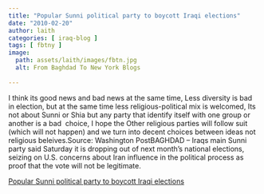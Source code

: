 ```yaml
---
title: "Popular Sunni political party to boycott Iraqi elections"
date: "2010-02-20"
author: laith
categories: [ iraq-blog ]
tags: [ fbtny ]
image:
  path: assets/laith/images/fbtn.jpg
  alt: From Baghdad To New York Blogs
  
---
```


I think its good news and bad news at the same time, Less diversity is bad in election, but at the same time less religious-political mix is welcomed, Its not about Sunni or Shia but any party that identify itself with one group or another is a bad  choice, I hope the Other religious parties will follow suit (which will not happen) and we turn into decent choices between ideas not religious beleives.Source: Washington PostBAGHDAD – Iraqs main Sunni party said Saturday it is dropping out of next month’s national elections, seizing on U.S. concerns about Iran influence in the political process as proof that the vote will not be legitimate.  

  
[Popular Sunni political party to boycott Iraqi elections](https://www.washingtonpost.com/wp-dyn/content/article/2010/02/20/AR2010022000651.html?hpid=topnews)
